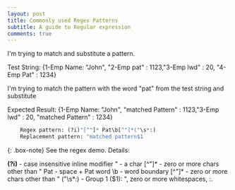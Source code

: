 ```yaml
---
layout: post
title: Commonly used Regex Patterns
subtitle: A guide to Regular expression
comments: true
---
```


I'm trying to match and substitute a pattern.

Test String: {1-Emp Name: "John", "2-Emp pat" : 1123,"3-Emp lwd" : 20, "4-Emp Pat" : 1234}

I'm trying to match the pattern with the word "pat" from the test string and substitute

Expected Result: {1-Emp Name: "John", "matched Pattern" : 1123,"3-Emp lwd" : 20, "matched Pattern" : 1234}


```python
	Regex pattern: (?i)"[^"]* Pat\b[^"]*("\s*:)
	Replacement pattern: "matched pattern$1
```

{: .box-note}
See the regex demo. Details:

**(?i)** - case insensitive inline modifier
" - a  char
[^"]* - zero or more chars other than "
	Pat - space + Pat word
	\b - word boundary
	[^"]* - zero or more chars other than "
	("\s*:) - Group 1 ($1): ", zero or more whitespaces, :.
